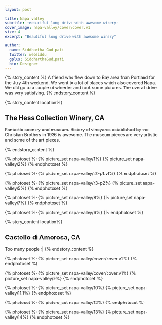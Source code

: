 ```yaml
---
layout: post

title: Napa valley
subtitle: "Beautiful long drive with awesome winery"
cover_image: napa-valley/cover/cover.v1
size: 4
excerpt: "Beautiful long drive with awesome winery"

author:
  name: Siddhartha Gudipati
  twitter: websiddu
  gplus: SiddharthaGudipati
  bio: Designer
---
```


{% story_content %}
A friend who flew down to Bay area from Portland for the July 4th weekend. We went to a lot of places which also covered Napa. We did go to a couple of wineries and took some pictures. The overall drive was very satisfying.
{% endstory_content %}


{% story_content location%}
## The Hess Collection Winery, CA

Fantastic scenery and museum. History of vineyards established by the Christian Brothers in 1936 is awesome. The museum pieces are very artistic and some of the art pieces.

{% endstory_content %}

{% photoset %}
  {% picture_set napa-valley/1%}
  {% picture_set napa-valley/2%}
{% endphotoset %}


{% photoset %}
  {% picture_set napa-valley/r2-p1.v1%}
{% endphotoset %}


{% photoset %}
  {% picture_set napa-valley/r3-p2%}
  {% picture_set napa-valley/5%}
{% endphotoset %}

{% photoset %}
  {% picture_set napa-valley/8%}
  {% picture_set napa-valley/7%}
{% endphotoset %}

{% photoset %}
  {% picture_set napa-valley/6%}
{% endphotoset %}

{% story_content location%}
## Castello di Amorosa, CA
Too many people :|
{% endstory_content %}

{% photoset %}
  {% picture_set napa-valley/cover/cover.v2%}
{% endphotoset %}

{% photoset %}
  {% picture_set napa-valley/cover/cover.v1%}
  {% picture_set napa-valley/9%}
{% endphotoset %}

{% photoset %}
  {% picture_set napa-valley/10%}
  {% picture_set napa-valley/11.1%}
{% endphotoset %}

{% photoset %}
  {% picture_set napa-valley/12%}
{% endphotoset %}

{% photoset %}
  {% picture_set napa-valley/13%}
  {% picture_set napa-valley/14%}
{% endphotoset %}


